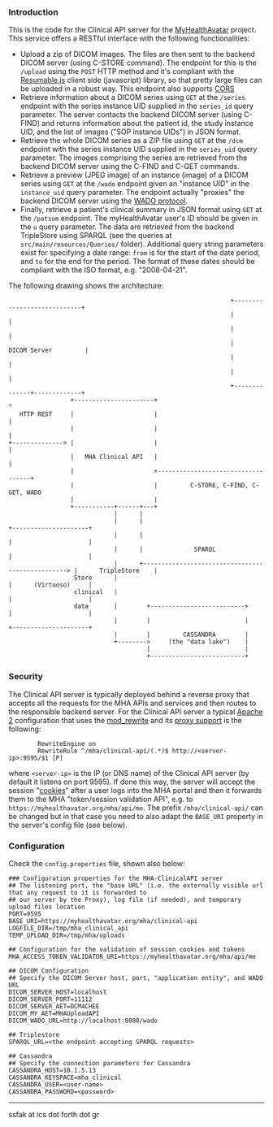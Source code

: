 ### Introduction
This is the code for the Clinical API server for the [MyHealthAvatar](http://myhealthavatar.org/) project. This service offers a RESTful interface with the following functionalities:

* Upload a zip of DICOM images. The files are then sent to the backend DICOM server (using C-STORE command). The endpoint for this is the `/upload` using the `POST` HTTP method and it's compliant with the [Resumable.js](http://www.resumablejs.com/) client side (javascript) library, so that pretty large files can be uploaded in a robust way. This endpoint also supports [CORS](https://en.wikipedia.org/wiki/Cross-origin_resource_sharing)
* Retrieve information about a DICOM series using `GET` at the `/series` endpoint with the series instance UID supplied in the `series_id` query parameter. The server contacts the backend DICOM server (using C-FIND) and returns information about the patient id, the study instance UID, and the list of images ("SOP instance UIDs") in JSON format.
* Retrieve the whole DICOM series as a ZIP file using `GET` at the `/dcm` endpoint with the series instance UID supplied in the `series_uid` query parameter. The images comprising the series are retrieved from the backend DICOM server using the C-FIND and C-GET commands.
* Retrieve a preview (JPEG image) of an instance (image) of a DICOM series using `GET` at the `/wado` endpoint given an "instance UID" in the `instance_uid` query parameter. The endpoint actually "proxies" the backend DICOM server using the [WADO protocol](http://www.research.ibm.com/haifa/projects/software/wado/).
* Finally, retrieve a patient's clinical summary in JSON format using `GET` at the `/patsum` endpoint. The myHealthAvatar user's ID should be given in the `u` query parameter. The data are retrieved from the backend TripleStore using SPARQL (see the queries at `src/main/resources/Queries/` folder). Additional query string parameters exist for specifying a date range: `from` is for the start of the date period, and `to` for the end for the period. The format of these dates should be compliant with the ISO format, e.g. "2008-04-21".

The following drawing shows the architecture:

```
                                                             +----------------------------+
                                                             |                            |
                                                             |                            |
                                                             |       DICOM Server         |
                                                             |                            |
                                                             |                            |
                                                             +--------------+-------------+
                 +----------------------+                                   ^
   HTTP REST     |                      |                                   |
                 |                      |                                   |
+--------------> |                      |                                   |
                 |   MHA Clinical API   |                                   |
                 |                      +-----------------------------------+
                 |                      |         C-STORE, C-FIND, C-GET, WADO
                 |                      |
                 +-----------+------+---+
                             |      |
                             |      |                                                   +---------------------+
                             |      |                                                   |                     |
                             |      |              SPARQL                               |                     |
                             |      +-------------------------------------------------> |      TripleStore    |
                  Store      |                                                          |      (Virtuoso)     |
                  clinical   |                                                          |                     |
                  data       |        +--------------------------+                      |                     |
                             |        |                          |                      +---------------------+
                             |        |         CASSANDRA        |
                             +-------->     (the "data lake")    |
                                      |                          |
                                      +--------------------------+

```


### Security

The Clinical API server is typically deployed behind a reverse proxy that accepts all the requests for the MHA APIs and services and then routes to the responsible backend server. For the Clinical API server a typical [Apache 2](https://httpd.apache.org/) configuration that uses the [mod_rewrite](https://httpd.apache.org/docs/current/mod/mod_rewrite.html) and its [proxy support](https://httpd.apache.org/docs/current/rewrite/flags.html#flag_p) is the following:

```
		RewriteEngine on
		RewriteRule ^/mha/clinical-api/(.*)$ http://<server-ip>:9595/$1 [P]
```

where `<server-ip>` is the IP (or DNS name) of the Clinical API server (by default it listens on port 9595). If done this way, the server will accept the session "[cookies](https://en.wikipedia.org/wiki/HTTP_cookie)" after a user logs into the MHA portal and then it forwards them to the MHA "token/session validation API", e.g. to `https://myhealthavatar.org/mha/api/me`. The prefix `/mha/clinical-api/` can be changed but in that case you need to also adapt the `BASE_URI` property in the server's config file (see below).

### Configuration

Check the `config.properties` file, shown also below:

```
### Configuration properties for the MHA-ClinicalAPI server
## The listening port, the "base URL" (i.e. the externally visible url that any request to it is forwarded to 
## our server by the Proxy), log file (if needed), and temporary upload files location
PORT=9595
BASE_URI=https://myhealthavatar.org/mha/clinical-api
LOGFILE_DIR=/tmp/mha_clinical_api
TEMP_UPLOAD_DIR=/tmp/mha/uploads

## Configuration for the validation of session cookies and tokens
MHA_ACCESS_TOKEN_VALIDATOR_URI=https://myhealthavatar.org/mha/api/me

## DICOM Configuration
## Specify the DICOM Server host, port, "application entity", and WADO URL
DICOM_SERVER_HOST=localhost
DICOM_SERVER_PORT=11112
DICOM_SERVER_AET=DCM4CHEE
DICOM_MY_AET=MHAUploadAPI
DICOM_WADO_URL=http://localhost:8080/wado

## Triplestore
SPARQL_URL=<the endpoint accepting SPARQL requests>

## Cassandra
## Specify the connection parameters for Cassandra
CASSANDRA_HOST=10.1.5.13
CASSANDRA_KEYSPACE=mha_clinical
CASSANDRA_USER=<user-name>
CASSANDRA_PASSWORD=<password>
```

--- 
ssfak at ics dot forth dot gr

